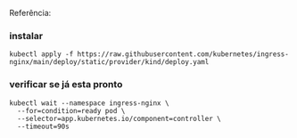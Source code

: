 Referência:

### instalar
`kubectl apply -f https://raw.githubusercontent.com/kubernetes/ingress-nginx/main/deploy/static/provider/kind/deploy.yaml`


### verificar se já esta pronto
```
kubectl wait --namespace ingress-nginx \
  --for=condition=ready pod \
  --selector=app.kubernetes.io/component=controller \
  --timeout=90s
```


